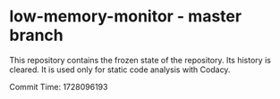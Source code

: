 # low-memory-monitor - master branch

This repository contains the frozen state of the repository.
Its history is cleared. It is used only for static code
analysis with Codacy.

Commit Time: 1728096193